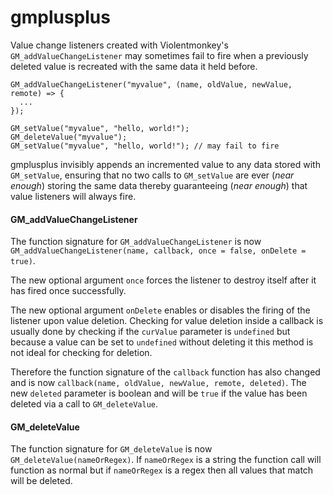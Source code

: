 # gmplusplus

Value change listeners created with Violentmonkey's `GM_addValueChangeListener` may sometimes fail to fire when a previously deleted value is recreated with the same data it held before.

```
GM_addValueChangeListener("myvalue", (name, oldValue, newValue, remote) => {
  ...
});

GM_setValue("myvalue", "hello, world!");
GM_deleteValue("myvalue");
GM_setValue("myvalue", "hello, world!"); // may fail to fire
```

gmplusplus invisibly appends an incremented value to any data stored with `GM_setValue`, ensuring that no two calls to `GM_setValue` are ever (*near enough*) storing the same data thereby guaranteeing (*near enough*) that value listeners will always fire.




#### GM_addValueChangeListener ####

The function signature for `GM_addValueChangeListener` is now `GM_addValueChangeListener(name, callback, once = false, onDelete = true)`.

The new optional argument `once` forces the listener to destroy itself after it has fired once successfully.

The new optional argument `onDelete` enables or disables the firing of the listener upon value deletion. Checking for value deletion inside a callback is usually done by checking if the `curValue` parameter is `undefined` but because a value can be set to `undefined` without deleting it this method is not ideal for checking for deletion.

Therefore the function signature of the `callback` function has also changed and is now `callback(name, oldValue, newValue, remote, deleted)`. The new `deleted` parameter is boolean and will be `true` if the value has been deleted via a call to `GM_deleteValue`.




#### GM_deleteValue ####

The function signature for `GM_deleteValue` is now `GM_deleteValue(nameOrRegex)`. If `nameOrRegex` is a string the function call will function as normal but if `nameOrRegex` is a regex then all values that match will be deleted.
